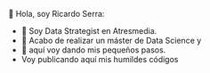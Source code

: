 👋 Hola, soy Ricardo Serra:
- 👀 Soy Data Strategist en Atresmedia.
- 🌱 Acabo de realizar un máster de Data Science y
- 👣 aquí voy dando mis pequeños pasos.
- Voy publicando aquí mis humildes códigos

<!---
ricardoserra74/ricardoserra74 is a ✨ special ✨ repository because its `README.md` (this file) appears on your GitHub profile.
You can click the Preview link to take a look at your changes.
--->
